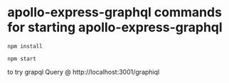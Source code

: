 # apollo-express-graphql commands for starting apollo-express-graphql

```
npm install

npm start 
```
to try grapql Query @ http://localhost:3001/graphiql
